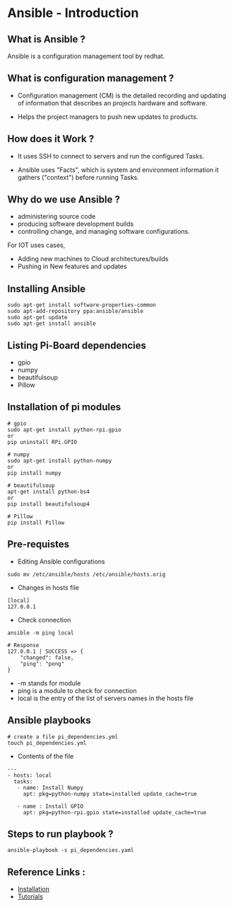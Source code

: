 # Ansible - Introduction

## What is Ansible ?

Ansible is a configuration management tool by redhat.

## What is configuration management ?

* Configuration management (CM) is the detailed recording and updating of information that describes an projects hardware and software.

* Helps the project managers to push new updates to products.

## How does it Work ?

* It uses SSH to connect to servers and run the configured Tasks.

* Ansible uses "Facts", which is system and environment information it gathers ("context") before running Tasks.

## Why do we use Ansible ?

* administering source code
* producing software development builds
* controlling change, and managing software configurations.

For IOT uses cases,

* Adding new machines to Cloud architectures/builds
* Pushing in New features and updates

## Installing Ansible 
~~~~
sudo apt-get install software-properties-common
sudo apt-add-repository ppa:ansible/ansible
sudo apt-get update
sudo apt-get install ansible
~~~~

## Listing Pi-Board dependencies

* gpio 
* numpy
* beautifulsoup
* Pillow

## Installation of pi modules 
~~~~
# gpio
sudo apt-get install python-rpi.gpio 
or
pip uninstall RPi.GPIO

# numpy
sudo apt-get install python-numpy
or
pip install numpy

# beautifulsoup
apt-get install python-bs4
or 
pip install beautifulsoup4

# Pillow
pip install Pillow

~~~~

## Pre-requistes

* Editing Ansible configurations
~~~~
sudo mv /etc/ansible/hosts /etc/ansible/hosts.orig
~~~~

* Changes in hosts file
~~~~
[local]
127.0.0.1
~~~~

* Check connection
~~~~
ansible -m ping local

# Response 
127.0.0.1 | SUCCESS => {
    "changed": false, 
    "ping": "pong"
}
~~~~

* -m stands for module
* ping is a module to check for connection
* local is the entry of the list of servers names in the hosts file

## Ansible playbooks
~~~~
# create a file pi_dependencies.yml
touch pi_dependencies.yml
~~~~
* Contents of the file
~~~~
---
- hosts: local
  tasks:
   - name: Install Numpy
     apt: pkg=python-numpy state=installed update_cache=true

   - name : Install GPIO
   	 apt: pkg=python-rpi.gpio state=installed update_cache=true
~~~~

## Steps to run playbook ?

~~~~
ansible-playbook -s pi_dependencies.yaml
~~~~

## Reference Links :

* [Installation](http://docs.ansible.com/ansible/intro_installation.html)
* [Tutorials](https://serversforhackers.com/an-ansible-tutorial)

